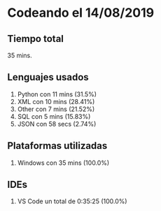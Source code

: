 # Codeando el 14/08/2019

## Tiempo total
35 mins.

## Lenguajes usados
1. Python con 11 mins (31.5%)
1. XML con 10 mins (28.41%)
1. Other con 7 mins (21.52%)
1. SQL con 5 mins (15.83%)
1. JSON con 58 secs (2.74%)

## Plataformas utilizadas
1. Windows con 35 mins (100.0%)

## IDEs
1. VS Code un total de 0:35:25 (100.0%)
